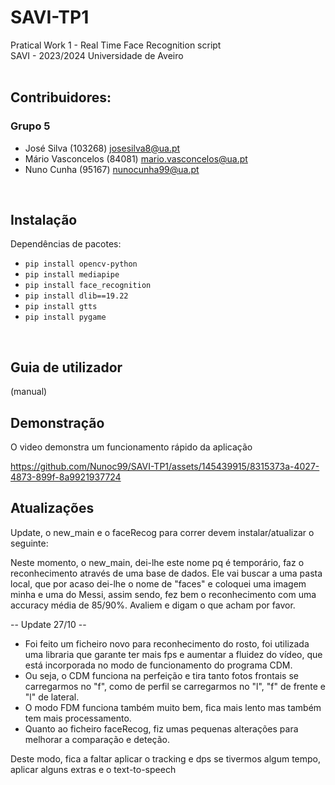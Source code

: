 # SAVI-TP1

Pratical Work 1  - Real Time Face Recognition script <br>
SAVI - 2023/2024 Universidade de Aveiro
<br>
<br>
## Contribuidores: 
### Grupo 5
- José Silva (103268) josesilva8@ua.pt
- Mário Vasconcelos (84081) mario.vasconcelos@ua.pt
- Nuno Cunha (95167) nunocunha99@ua.pt
 <br>
 
## Instalação
Dependências de pacotes:
- `pip install opencv-python`
- `pip install mediapipe`
- `pip install face_recognition`
- `pip install dlib==19.22`
- `pip install gtts`
- `pip install pygame`
<br>

## Guia de utilizador
(manual)
<br>

## Demonstração
O video demonstra um funcionamento rápido da aplicação

https://github.com/Nunoc99/SAVI-TP1/assets/145439915/8315373a-4027-4873-899f-8a9921937724

## Atualizações
Update, o new_main e o faceRecog para correr devem instalar/atualizar o seguinte:

Neste momento, o new_main, dei-lhe este nome pq é temporário, faz o reconhecimento através de uma base de dados.
Ele vai buscar a uma pasta local, que por acaso dei-lhe o nome de "faces" e coloquei uma imagem minha e uma do Messi,
assim sendo, fez bem o reconhecimento com uma accuracy média de 85/90%. Avaliem e digam o que acham por favor.

-- Update 27/10 --
 - Foi feito um ficheiro novo para reconhecimento do rosto, foi utilizada uma libraria que garante ter mais fps e aumentar a fluidez do vídeo, que está incorporada no modo de funcionamento do programa CDM.
 - Ou seja, o CDM funciona na perfeição e tira tanto fotos frontais se carregarmos no "f", como de perfil se carregarmos no "l", "f" de frente e "l" de lateral.
 - O modo FDM funciona também muito bem, fica mais lento mas também tem mais processamento. 
 - Quanto ao ficheiro faceRecog, fiz umas pequenas alterações para melhorar a comparação e deteção. 

Deste modo, fica a faltar aplicar o tracking e dps se tivermos algum tempo, aplicar alguns extras e o text-to-speech





